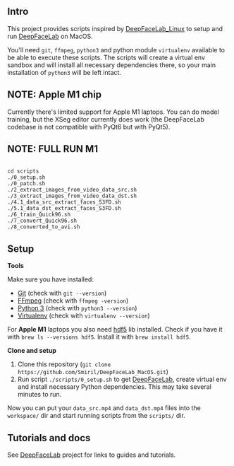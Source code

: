 ## Intro

This project provides scripts inspired by [DeepFaceLab_Linux](https://github.com/lbfs/DeepFaceLab_Linux) to setup and run [DeepFaceLab](https://github.com/Smiril/DeepFaceLab_Apple-Silicon) on MacOS.

You'll need `git`, `ffmpeg`, `python3` and python module `virtualenv` available to be able to execute these scripts. The scripts will create a virtual env sandbox and will install all necessary dependencies there, so your main installation of `python3` will be left intact.

## NOTE: Apple M1 chip

Currently there's limited support for Apple M1 laptops. You can do model training, but the XSeg editor currently does work (the DeepFaceLab codebase is not compatible with PyQt6 but with PyQt5).

## NOTE: FULL RUN M1

```

cd scripts
./0_setup.sh
./0_patch.sh
./2_extract_images_from_video_data_src.sh  
./3_extract_images_from_video_data_dst.sh
./4.1_data_src_extract_faces_S3FD.sh
./5.1_data_dst_extract_faces_S3FD.sh
./6_train_Quick96.sh 
./7_convert_Quick96.sh
./8_converted_to_avi.sh 

```

## Setup

**Tools**

Make sure you have installed:
- [Git](https://git-scm.com/) (check with `git --version`)
- [FFmpeg](https://ffmpeg.org/) (check with `ffmpeg -version`)
- [Python 3](https://www.python.org/) (check with `python3 --version`)
- [Virtualenv](https://github.com/pypa/virtualenv) (check with `virtualenv --version`)

For **Apple M1** laptops you also need [hdf5](https://formulae.brew.sh/formula/hdf5) lib installed.
Check if you have it with `brew ls --versions hdf5`. Install it with `brew install hdf5`.

**Clone and setup**

1. Clone this repository (`git clone https://github.com/Smiril/DeepFaceLab_MacOS.git`)
2. Run script `./scripts/0_setup.sh` to get [DeepFaceLab](https://github.com/Smiril/DeepFaceLab_apple-Silicon.git), create virtual env and install necessary Python dependencies. This may take several minutes to run.

Now you can put your `data_src.mp4` and `data_dst.mp4` files into the `workspace/` dir and start running scripts from the `scripts/` dir.

## Tutorials and docs

See [DeepFaceLab](https://github.com/iperov/DeepFaceLab) project for links to guides and tutorials.
